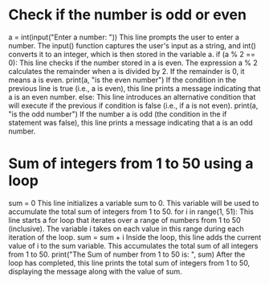 # Check if the number is odd or even
a = int(input("Enter a number: "))
This line prompts the user to enter a number. The input() function captures the user's input as a string, and int() converts it to an integer, which is then stored in the variable a.
if (a % 2 == 0):
This line checks if the number stored in a is even. The expression a % 2 calculates the remainder when a is divided by 2. If the remainder is 0, it means a is even.
    print(a, "is the even number")
If the condition in the previous line is true (i.e., a is even), this line prints a message indicating that a is an even number.
else:
This line introduces an alternative condition that will execute if the previous if condition is false (i.e., if a is not even).
    print(a, "is the odd number")
If the number a is odd (the condition in the if statement was false), this line prints a message indicating that a is an odd number.
# Sum of integers from 1 to 50 using a loop
sum = 0
This line initializes a variable sum to 0. This variable will be used to accumulate the total sum of integers from 1 to 50.
for i in range(1, 51):
This line starts a for loop that iterates over a range of numbers from 1 to 50 (inclusive). The variable i takes on each value in this range during each iteration of the loop.
    sum = sum + i
Inside the loop, this line adds the current value of i to the sum variable. This accumulates the total sum of all integers from 1 to 50.
print("The Sum of number from 1 to 50 is: ", sum)
After the loop has completed, this line prints the total sum of integers from 1 to 50, displaying the message along with the value of sum.
